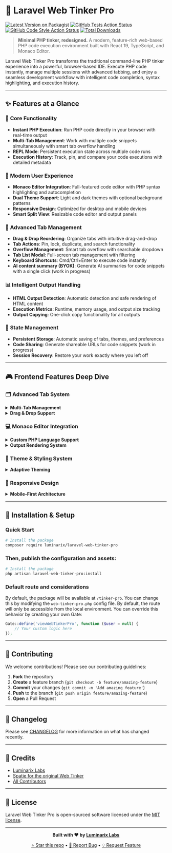 # 🚀 Laravel Web Tinker Pro

[![Latest Version on Packagist](https://img.shields.io/packagist/v/luminarix/laravel-web-tinker-pro.svg?style=flat-square)](https://packagist.org/packages/luminarix/laravel-web-tinker-pro)
[![GitHub Tests Action Status](https://img.shields.io/github/actions/workflow/status/luminarix/laravel-web-tinker-pro/run-tests.yml?branch=main&label=tests&style=flat-square)](https://github.com/luminarix/laravel-web-tinker-pro/actions?query=workflow%3Arun-tests+branch%3Amain)
[![GitHub Code Style Action Status](https://img.shields.io/github/actions/workflow/status/luminarix/laravel-web-tinker-pro/fix-php-code-style-issues.yml?branch=main&label=code%20style&style=flat-square)](https://github.com/luminarix/laravel-web-tinker-pro/actions?query=workflow%3A"Fix+PHP+code+style+issues"+branch%3Amain)
[![Total Downloads](https://img.shields.io/packagist/dt/luminarix/laravel-web-tinker-pro.svg?style=flat-square)](https://packagist.org/packages/luminarix/laravel-web-tinker-pro)

> **Minimal PHP tinker, redesigned.** A modern, feature-rich web-based PHP code execution environment built with React
> 19, TypeScript, and Monaco Editor.

Laravel Web Tinker Pro transforms the traditional command-line PHP tinker experience into a powerful, browser-based IDE.
Execute PHP code instantly, manage multiple sessions with advanced tabbing, and enjoy a seamless development workflow
with intelligent code completion, syntax highlighting, and execution history.

---

## ✨ Features at a Glance

### 🎯 **Core Functionality**

- **Instant PHP Execution**: Run PHP code directly in your browser with real-time output
- **Multi-Tab Management**: Work with multiple code snippets simultaneously with smart tab overflow handling
- **REPL Mode**: Persistent execution state across multiple code runs
- **Execution History**: Track, pin, and compare your code executions with detailed metadata

### 🎨 **Modern User Experience**

- **Monaco Editor Integration**: Full-featured code editor with PHP syntax highlighting and autocompletion
- **Dual Theme Support**: Light and dark themes with optional background patterns
- **Responsive Design**: Optimized for desktop and mobile devices
- **Smart Split View**: Resizable code editor and output panels

### 🔧 **Advanced Tab Management**

- **Drag & Drop Reordering**: Organize tabs with intuitive drag-and-drop
- **Tab Actions**: Pin, lock, duplicate, and search functionality
- **Overflow Management**: Smart tab overflow with searchable dropdown
- **Tab List Modal**: Full-screen tab management with filtering
- **Keyboard Shortcuts**: Cmd/Ctrl+Enter to execute code instantly
- **AI content summary (BYOK)**: Generate AI summaries for code snippets with a single click (work in progress)

### 📊 **Intelligent Output Handling**

- **HTML Output Detection**: Automatic detection and safe rendering of HTML content
- **Execution Metrics**: Runtime, memory usage, and output size tracking
- **Output Copying**: One-click copy functionality for all outputs

### 🔄 **State Management**

- **Persistent Storage**: Automatic saving of tabs, themes, and preferences
- **Code Sharing**: Generate shareable URLs for code snippets (work in progress)
- **Session Recovery**: Restore your work exactly where you left off

---

## 🎮 Frontend Features Deep Dive

### 🗂 **Advanced Tab System**

<details>
<summary><strong>Multi-Tab Management</strong></summary>

Our sophisticated tab system supports:

- **Dynamic Tab Creation**: Add unlimited tabs for different code snippets
- **Smart Naming**: Auto-generated names with manual renaming support (50 char limit)
- **Tab States**: Active, pinned, and locked states for better organization
- **Overflow Handling**: Smart tab overflow with searchable dropdown when space is limited
- **Tab Actions**: Full CRUD operations with intuitive UI controls

</details>

<details>
<summary><strong>Drag & Drop Support</strong></summary>

Built with `@dnd-kit/core` for:

- **Tab Reordering**: Drag tabs to reorganize your workspace
- **Visual Feedback**: Real-time drag indicators and hover states
- **Lock Protection**: Locked tabs cannot be reordered and edited

</details>

### 💻 **Monaco Editor Integration**

<details>
<summary><strong>Custom PHP Language Support</strong></summary>

**PHP-Inline Language Definition**:

- **Syntax Highlighting**: Full PHP tokenization without `<?php` tags
- **Code Completion**: 200+ built-in PHP functions with signatures
- **Hover Documentation**: Instant function documentation and parameter info
- **Signature Help**: Real-time parameter hints as you type

**Editor Features:**

- **Completion**: Smart code completion for PHP functions, constants, and keywords
- **Bracket Matching**: Automatic bracket pair colorization and guides
- **Minimap**: Code overview for easy navigation

</details>

<details>
<summary><strong>Output Rendering System</strong></summary>

- **HTML Detection**: Intelligent content type detection
- **Safe Rendering**: DOMPurify integration for XSS protection
- **Fallback Handling**: Plain text rendering for non-HTML content
- **REPL Mode**: Multi-cell execution with persistent state
- **Execution Stats**: Runtime, memory, and output size display
- **History Integration**: Quick access to execution history
- **Copy Functionality**: One-click output copying

</details>

### 🎨 **Theme & Styling System**

<details>
<summary><strong>Adaptive Theming</strong></summary>

- **Dual Themes**: Light and dark mode with system preference detection
- **Background Patterns**: Optional grid patterns for enhanced visual appeal
-

</details>

### 📱 **Responsive Design**

<details>
<summary><strong>Mobile-First Architecture</strong></summary>

**Responsive Components:**

- **Header.tsx**: Mobile hamburger menu with full desktop functionality
- **TabManager.tsx**: Mobile-optimized tab display with overflow handling
- **Split Panels**: Responsive layout that adapts to screen size
- **Touch Support**: Full touch gesture support for mobile devices

</details>

---

## 🚀 Installation & Setup

### Quick Start

```bash
# Install the package
composer require luminarix/laravel-web-tinker-pro
```

### Then, publish the configuration and assets:

```bash
# Install the package
php artisan laravel-web-tinker-pro:install
```

### Default route and considerations
By default, the package will be available at `/tinker-pro`. You can change this by modifying the `web-tinker-pro.php` config file.
By default, the route will only be accessible from the local environment. You can override this behavior by creating your own Gate:

```php
Gate::define('viewWebTinkerPro', function ($user = null) {
    // Your custom logic here
});
```

---

## 🤝 Contributing

We welcome contributions! Please see our contributing guidelines:

1. **Fork** the repository
2. **Create** a feature branch (`git checkout -b feature/amazing-feature`)
3. **Commit** your changes (`git commit -m 'Add amazing feature'`)
4. **Push** to the branch (`git push origin feature/amazing-feature`)
5. **Open** a Pull Request

---

## 📝 Changelog

Please see [CHANGELOG](CHANGELOG.md) for more information on what has changed recently.

---

## 👥 Credits

- [Luminarix Labs](https://github.com/luminarix)
- [Spatie for the original Web Tinker](https://github.com/spatie/laravel-web-tinker)
- [All Contributors](../../contributors)

---

## 📄 License

Laravel Web Tinker Pro is open-sourced software licensed under the [MIT license](LICENSE.md).

---

<div align="center">

**Built with ❤️ by [Luminarix Labs](https://github.com/luminarix)**

[⭐ Star this repo](https://github.com/luminarix/laravel-web-tinker-pro) • [🐛 Report Bug](https://github.com/luminarix/laravel-web-tinker-pro/issues) • [💡 Request Feature](https://github.com/luminarix/laravel-web-tinker-pro/issues)

</div>
